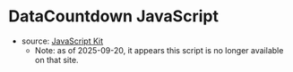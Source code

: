 
# DataCountdown JavaScript 

- source: [JavaScript Kit](www.javascriptkit.com)
  + Note: as of 2025-09-20, it appears this script is no longer available on that site.

